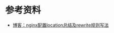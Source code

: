 # 参考资料

- [博客：nginx配置location总结及rewrite规则写法](http://seanlook.com/2015/05/17/nginx-location-rewrite/)

